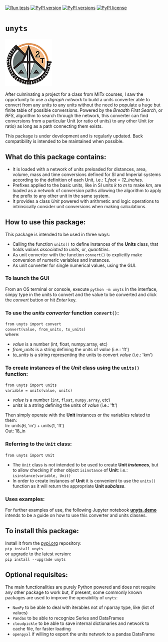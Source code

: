 [![Run tests](https://github.com/ayaranitram/unyts/actions/workflows/test-package.yml/badge.svg)](https://github.com/ayaranitram/unyts/actions/workflows/test-package.yml)
[![PyPI version](https://img.shields.io/pypi/v/unyts.svg)](https://pypi.org/project/unyts/)
[![PyPI versions](https://img.shields.io/pypi/pyversions/unyts.svg)](https://pypi.org/project/unyts//)
[![PyPI license](https://img.shields.io/pypi/l/unyts.svg)](https://pypi.org/project/unyts/)

# `unyts`  
![unyts_icon_web100.png](unyts_icon_web.png) 

After culminating a project for a class from MITx courses, I saw the opportunity to use a *digraph network* to build a units converter able to convert from any units to any units without the need to populate a huge but finite table of possible conversions. Powered by the _Breadth First Search_, or _BFS_, algorithm to search through the network, this converter can find conversions from a particular Unit (or ratio of units) to any other Unit (or ratio) as long as a path connecting them exists.

This package is under development and is regularly updated. Back compatibility is intended to be maintained when possible.
  
## What do this package contains:
- It is loaded with a network of units preloaded for distances, area, volume, mass and time conversions defined for SI and Imperial systems according to the definition of each Unit, i.e.: _1_foot = 12_inches_.
- Prefixes applied to the basic units, like in SI units _k_ to _m_ to make _km_, are loaded as a network of conversion paths allowing the algorithm to apply the prefix to any other unit in the same system.
- It provides a class _Unit_ powered with arithmetic and logic operations to intrinsically consider unit conversions when making calculations.  
  
## How to use this package:
This package is intended to be used in three ways:  
- Calling the function `units()` to define instances of the __Units__ class, that holds _values associated to units_, or, _quantities_.  
- As unit converter with the function `convert()` to explicitly make conversion of numeric variables and instances.
- As unit converter for single numerical values, using the GUI.

### To launch the GUI
From an OS terminal or console, execute `python -m unyts`
In the interface, simpy type in the units to convert and the value to be converted and click the *convert* button or hit _Enter_ key. 

### To use the _units converter_ function `convert()`:  
`from unyts import convert`  
`convert(value, from_units, to_units)`  
where:  
- _value_ is a number (int, float, numpy.array, etc)  
- *from_units* is a string defining the units of _value_ (i.e.: 'ft')  
- *to_units* is a string representing the units to convert _value_ (i.e.: 'km')  
  
### To create instances of the _Unit_ class using the `units()` function:  
`from unyts import units`  
`variable = units(value, units)`  
- _value_ is a number (`int`, `float`, `numpy.array`, etc)
- _units_ is a string defining the units of _value_ (i.e.: 'ft')

Then simply operate with the **Unit** instances or the variables related to them:  
 In: units(6, 'in') + units(1, 'ft')  
Out: 18_in  

### Referring to the `Unit` class:
`from unyts import Unit`  
- The `Unit` class is not intended to be used to create **Unit _instances_**, but to allow checking if other object `isinstance` of **Unit**: i.e.: `isinstance(variable, Unit)`  
- In order to create instances of **Unit** it is convenient to use the `units()` function as it will return the appropriate **Unit _subclass_**.  
  
### Uses examples:  
For further examples of use, the following Jupyter notebook <a href="https://github.com/ayaranitram/unyts/blob/master/unyts_demo.ipynb">**unyts_demo**</a> intends to be a guide on how to use this converter and units classes.  
  
## To install this package:  
Install it from the <a href="https://pypi.org/search/?q=unyts">pypi.org</a> repository:  
`pip install unyts`  
or upgrade to the latest version:  
`pip install --upgrade unyts`  
  
## Optional requisites:  
The main functionalities are purely Python powered and does not require any other package to work but, if present, some commonly known packages are used to improve the operability of `unyts`:  
- `NumPy` to be able to deal with iterables not of nparray type, like (list of values)  
- `Pandas` to be able to recognize Series and DataFrames  
- `cloudpickle` to be able to save internal dictionaries and network to cache file, for faster loading  
- `openpyxl` if willing to export the units network to a pandas DataFrame  
